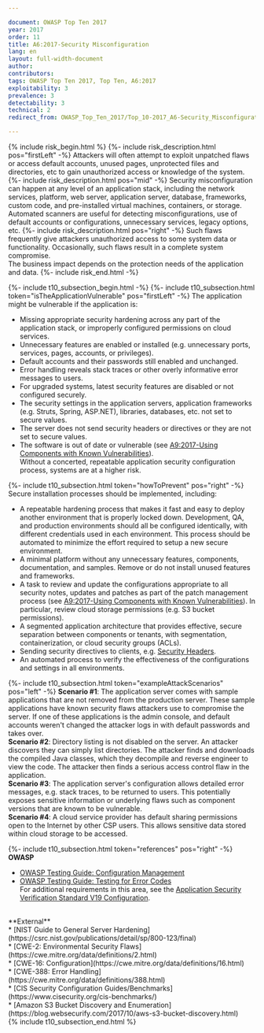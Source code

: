 ```yaml
---

document: OWASP Top Ten 2017
year: 2017
order: 11
title: A6:2017-Security Misconfiguration
lang: en
layout: full-width-document
author:
contributors:
tags: OWASP Top Ten 2017, Top Ten, A6:2017
exploitability: 3
prevalence: 3
detectability: 3
technical: 2
redirect_from: OWASP_Top_Ten_2017/Top_10-2017_A6-Security_Misconfiguration.html

---
```


{% include risk_begin.html %}
{%- include risk_description.html pos="firstLeft" -%}
Attackers will often attempt to exploit unpatched flaws or access default accounts, unused pages, unprotected files and directories, etc to gain unauthorized access or knowledge of the system.
{%- include risk_description.html pos="mid" -%}
Security misconfiguration can happen at any level of an application stack, including the network services, platform, web server, application server, database, frameworks, custom code, and pre-installed virtual machines, containers, or storage. Automated scanners are useful for detecting misconfigurations, use of default accounts or configurations, unnecessary services, legacy options, etc.
{%- include risk_description.html pos="right" -%}
Such flaws frequently give attackers unauthorized access to some system data or functionality. Occasionally, such flaws result in a complete system compromise.<br>
The business impact depends on the protection needs of the application and data.
{%- include risk_end.html -%}

{%- include t10_subsection_begin.html -%}
{%- include t10_subsection.html token="isTheApplicationVulnerable" pos="firstLeft" -%}
The application might be vulnerable if the application is:<br>
* Missing appropriate security hardening across any part of the application stack, or improperly configured permissions on cloud services.<br>
* Unnecessary features are enabled or installed (e.g. unnecessary ports, services, pages, accounts, or privileges).<br>
* Default accounts and their passwords still enabled and unchanged.<br>
* Error handling reveals stack traces or other overly informative error messages to users.<br>
* For upgraded systems, latest security features are disabled or not configured securely.<br>
* The security settings in the application servers, application frameworks (e.g. Struts, Spring, ASP.NET), libraries, databases, etc. not set to secure values.<br>
* The server does not send security headers or directives or they are not set to secure values.<br>
* The software is out of date or vulnerable (see [A9:2017-Using Components with Known Vulnerabilities](Top_10-2017_A9-Using_Components_with_Known_Vulnerabilities)).<br>
Without a concerted, repeatable application security configuration process, systems are at a higher risk.

{%- include t10_subsection.html token="howToPrevent" pos="right" -%}
Secure installation processes should be implemented, including:<br>
* A repeatable hardening process that makes it fast and easy to deploy another environment that is properly locked down. Development, QA, and production environments should all be configured identically, with different credentials used in each environment. This process should be automated to minimize the effort required to setup a new secure environment.<br>
* A minimal platform without any unnecessary features, components, documentation, and samples. Remove or do not install unused features and frameworks.<br>
* A task to review and update the configurations appropriate to all security notes, updates and patches as part of the patch management process (see [A9:2017-Using Components with Known Vulnerabilities](Top_10-2017_A9-Using_Components_with_Known_Vulnerabilities)). In particular, review cloud storage permissions (e.g. S3 bucket permissions).<br>
* A segmented application architecture that provides effective, secure separation between components or tenants, with segmentation, containerization, or cloud security groups (ACLs).<br>
* Sending security directives to clients, e.g. [Security Headers](/www-project-secure-headers).<br>
* An automated process to verify the effectiveness of the configurations and settings in all environments.

{%- include t10_subsection.html token="exampleAttackScenarios" pos="left" -%}
**Scenario #1**: The application server comes with sample applications that are not removed from the production server. These sample applications have known security flaws attackers use to compromise the server. If one of these applications is the admin console, and default accounts weren't changed the attacker logs in with default passwords and takes over.<br>
**Scenario #2**: Directory listing is not disabled on the server. An attacker discovers they can simply list directories. The attacker finds and downloads the compiled Java classes, which they decompile and reverse engineer to view the code. The attacker then finds a serious access control flaw in the application.<br>
**Scenario #3**: The application server's configuration allows detailed error messages, e.g. stack traces, to be returned to users. This potentially exposes sensitive information or underlying flaws such as component versions that are known to be vulnerable.<br>
**Scenario #4**: A cloud service provider has default sharing permissions open to the Internet by other CSP users. This allows sensitive data stored within cloud storage to be accessed.

{%- include t10_subsection.html token="references" pos="right" -%}
**OWASP**<br>
* [OWASP Testing Guide: Configuration Management](/www-project-web-security-testing-guide/latest/4-Web_Application_Security_Testing/02-Configuration_and_Deployment_Management_Testing/README)<br>
* [OWASP Testing Guide: Testing for Error Codes](/www-project-web-security-testing-guide/latest/4-Web_Application_Security_Testing/08-Testing_for_Error_Handling/01-Testing_for_Error_Code)<br>
For additional requirements in this area, see the [Application Security Verification Standard V19 Configuration](/www-project-application-security-verification-standard).<br>
<br>
**External**<br>
* [NIST Guide to General Server Hardening](https://csrc.nist.gov/publications/detail/sp/800-123/final)<br>
* [CWE-2: Environmental Security Flaws](https://cwe.mitre.org/data/definitions/2.html)<br>
* [CWE-16: Configuration](https://cwe.mitre.org/data/definitions/16.html)<br>
* [CWE-388: Error Handling](https://cwe.mitre.org/data/definitions/388.html)<br>
* [CIS Security Configuration Guides/Benchmarks](https://www.cisecurity.org/cis-benchmarks/)<br>
* [Amazon S3 Bucket Discovery and Enumeration](https://blog.websecurify.com/2017/10/aws-s3-bucket-discovery.html)<br>
{% include t10_subsection_end.html %}